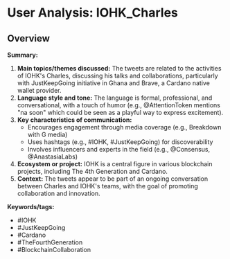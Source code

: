 # User Analysis: IOHK_Charles

## Overview

**Summary:**

1. **Main topics/themes discussed:** The tweets are related to the activities of IOHK's Charles, discussing his talks and collaborations, particularly with JustKeepGoing initiative in Ghana and Brave, a Cardano native wallet provider.
2. **Language style and tone:** The language is formal, professional, and conversational, with a touch of humor (e.g., @AttentionToken mentions "na soon" which could be seen as a playful way to express excitement).
3. **Key characteristics of communication:**
	* Encourages engagement through media coverage (e.g., Breakdown with G media)
	* Uses hashtags (e.g., #IOHK, #JustKeepGoing) for discoverability
	* Involves influencers and experts in the field (e.g., @Consensus, @AnastasiaLabs)
4. **Ecosystem or project:** IOHK is a central figure in various blockchain projects, including The 4th Generation and Cardano.
5. **Context:** The tweets appear to be part of an ongoing conversation between Charles and IOHK's teams, with the goal of promoting collaboration and innovation.

**Keywords/tags:**

* #IOHK
* #JustKeepGoing
* #Cardano
* #TheFourthGeneration
* #BlockchainCollaboration